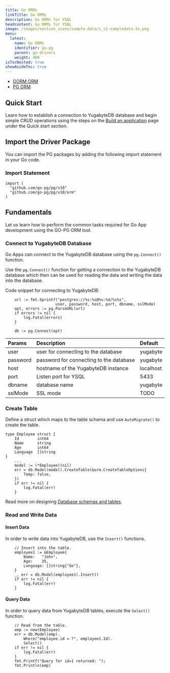 ```yaml
---
title: Go ORMs
linkTitle: Go ORMs
description: Go ORMs for YSQL
headcontent: Go ORMs for YSQL
image: /images/section_icons/sample-data/s_s1-sampledata-3x.png
menu:
  latest:
    name: Go ORMs
    identifier: go-pg
    parent: go-drivers
    weight: 400
isTocNested: true
showAsideToc: true
---
```


<ul class="nav nav-tabs-alt nav-tabs-yb">

  <li >
    <a href="/latest/drivers-orms/go/gorm/" class="nav-link">
      <i class="icon-postgres" aria-hidden="true"></i>
      GORM ORM
    </a>
  </li>

  <li >
    <a href="/latest/drivers-orms/go/pg/" class="nav-link active">
      <i class="icon-postgres" aria-hidden="true"></i>
      PG ORM
    </a>
  </li>

</ul>


## Quick Start

Learn how to establish a connection to YugabyteDB database and begin simple CRUD operations using
the steps on the [Build an application](/latest/quick-start/build-apps/go/ysql-pg) page under the
Quick start section.

## Import the Driver Package

You can import the PG packages by adding the following import statement in your Go code.

### Import Statement

```golang
import (
  "github.com/go-pg/pg/v10"
  "github.com/go-pg/pg/v10/orm"
)
```

## Fundamentals

Let us learn how to perform the common tasks required for Go App development using the GO-PG ORM tool.

### Connect to YugabyteDB Database

Go Apps can connect to the YugabyteDB database using the `pg.Connect()` function.

Use the `pg.Connect()` function for getting a connection to the YugabyteDB database which then can be
used for reading the data and writing the data into the database.

Code snippet for connecting to YugabyteDB:

```golang
    url := fmt.Sprintf("postgres://%s:%s@%s:%d/%s%s",
                      user, password, host, port, dbname, sslMode)
    opt, errors := pg.ParseURL(url)
    if errors != nil {
        log.Fatal(errors)
    }

    db := pg.Connect(opt)
```

| Params | Description | Default |
| :---------- | :---------- | :------ |
| user | user for connecting to the database | yugabyte
| password | password for connecting to the database | yugabyte
| host  | hostname of the YugabyteDB instance | localhost
| port |  Listen port for YSQL | 5433
| dbname | database name | yugabyte
| sslMode | SSL mode | TODO

### Create Table

Define a struct which maps to the table schema and use `AutoMigrate()` to create the table.

```golang
type Employee struct {
    Id        int64
    Name      string
    Age       int64
    Language  []string
}
    ...
    model := (*Employee)(nil)
    err = db.Model(model).CreateTable(&orm.CreateTableOptions{
        Temp: false,
    })
    if err != nil {
        log.Fatal(err)
    }
```

Read more on designing [Database schemas and tables](../../../../explore/ysql-language-features/databases-schemas-tables/).

### Read and Write Data

#### Insert Data

In order to write data into YugabyteDB, use the `Insert()` functions.

```golang
    // Insert into the table.
    employee1 := &Employee{
        Name:   "John",
        Age:    35,
        Language: []string{"Go"},
    }
    _, err = db.Model(employee1).Insert()
    if err != nil {
        log.Fatal(err)
    }
```


#### Query Data

In order to query data from YugabyteDB tables, execute the `Select()` function.

```golang
    // Read from the table.
    emp := new(Employee)
    err = db.Model(emp).
        Where("employee.id = ?", employee1.Id).
        Select()
    if err != nil {
        log.Fatal(err)
    }
    fmt.Printf("Query for id=1 returned: ");
    fmt.Println(emp)
```
